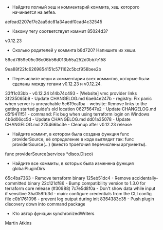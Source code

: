 - Найдите полный хеш и комментарий коммита, хеш которого начинается на aefea.

aefead2207ef7e2aa5dc81a34aedf0cad4c32545

- Какому тегу соответствует коммит 85024d3?

v0.12.23

- Сколько родителей у коммита b8d720? Напишите их хеши.

56cd7859e05c36c06b56d013b55a252d0bb7e158

9ea88f22fc6269854151c571162c5bcf958bee2b

- Перечислите хеши и комментарии всех коммитов, которые были сделаны между тегами v0.12.23 и v0.12.24.

33ff1c03bb - v0.12.24
b14b74c493 - [Website] vmc provider links
3f235065b9 - Update CHANGELOG.md
6ae64e247b - registry: Fix panic when server is unreachable
5c619ca1ba - website: Remove links to the getting started guide's old location
06275647e2 - Update CHANGELOG.md
d5f9411f51 - command: Fix bug when using terraform login on Windows
4b6d06cc5d - Update CHANGELOG.md
dd01a35078 - Update CHANGELOG.md
225466bc3e - Cleanup after v0.12.23 release

- Найдите коммит, в котором была создана функция func providerSource, её определение в коде выглядит так: func providerSource(...) (вместо троеточия перечислены аргументы).

func providerSource(services *disco.Disco)

- Найдите все коммиты, в которых была изменена функция globalPluginDirs

65c4ba7363 - Remove terraform binary
125eb51dc4 - Remove accidentally-committed binary
22c121df86 - Bump compatibility version to 1.3.0 for terraform core release (#30988)
7c7e5d8f0a - Don't show data while input if sensitive
35a058fb3d - main: configure credentials from the CLI config file
c0b1761096 - prevent log output during init
8364383c35 - Push plugin discovery down into command package


- Кто автор функции synchronizedWriters

Martin Atkins